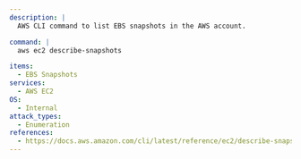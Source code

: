 ```yaml
---
description: |
  AWS CLI command to list EBS snapshots in the AWS account.

command: |
  aws ec2 describe-snapshots

items:
  - EBS Snapshots
services:
  - AWS EC2
OS:
  - Internal
attack_types:
  - Enumeration
references:
  - https://docs.aws.amazon.com/cli/latest/reference/ec2/describe-snapshots.html
---
```

